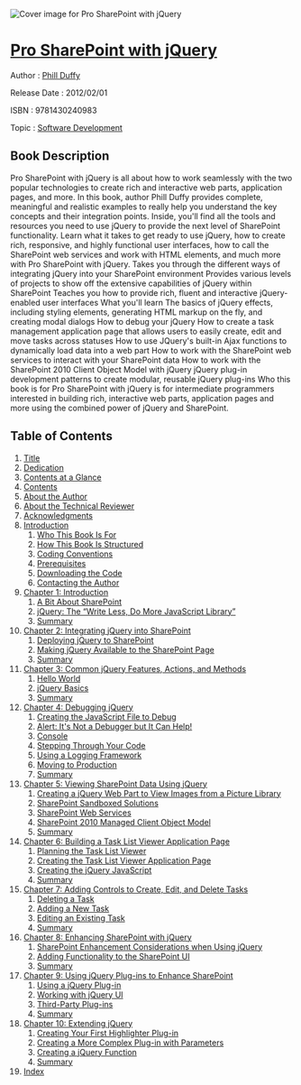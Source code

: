 ![Cover image for Pro SharePoint with jQuery](https://imgdetail.ebookreading.net/cover/cover/software_development/EB9781430240983.jpg)

[Pro SharePoint with jQuery](https://ebookreading.net/view/book/Pro+SharePoint+with+jQuery-EB9781430240983_1.html "Pro SharePoint with jQuery")
====================================================================================================================

Author : [Phill Duffy](https://ebookreading.net/search/author/Phill+Duffy)

Release Date : 2012/02/01

ISBN : 9781430240983

Topic : [Software Development](https://ebookreading.net/search/category/software-development)

Book Description
-----------------

Pro SharePoint with jQuery is all about how to work seamlessly with the two popular technologies to create rich and interactive web parts, application pages, and more. In this book, author Phill Duffy provides complete, meaningful and realistic examples to really help you understand the key concepts and their integration points. Inside, you'll find all the tools and resources you need to use jQuery to provide the next level of SharePoint functionality.
Learn what it takes to get ready to use jQuery, how to create rich, responsive, and highly functional user interfaces, how to call the SharePoint web services and work with HTML elements, and much more with Pro SharePoint with jQuery.
Takes you through the different ways of integrating jQuery into your SharePoint environment
Provides various levels of projects to show off the extensive capabilities of jQuery within SharePoint
Teaches you how to provide rich, fluent and interactive jQuery-enabled user interfaces
What you'll learn
The basics of jQuery effects, including styling elements, generating HTML markup on the fly, and creating modal dialogs
How to debug your jQuery
How to create a task management application page that allows users to easily create, edit and move tasks across statuses
How to use JQuery's built-in Ajax functions to dynamically load data into a web part
How to work with the SharePoint web services to interact with your SharePoint data 
How to work with the SharePoint 2010 Client Object Model with jQuery
jQuery plug-in development patterns to create modular, reusable jQuery plug-ins
Who this book is for
Pro SharePoint with jQuery is for intermediate programmers interested in building rich, interactive web parts, application pages and more using the combined power of jQuery and SharePoint.
              
Table of Contents
-----------------

1. [Title](https://ebookreading.net/view/book/Pro+SharePoint+with+jQuery-EB9781430240983_2.html)
1. [Dedication](https://ebookreading.net/view/book/Pro+SharePoint+with+jQuery-EB9781430240983_4.html)
1. [Contents at a Glance](https://ebookreading.net/view/book/Pro+SharePoint+with+jQuery-EB9781430240983_5.html#contents_at_a_glanc)
1. [Contents](https://ebookreading.net/view/book/Pro+SharePoint+with+jQuery-EB9781430240983_6.html#contents)
1. [About the Author](https://ebookreading.net/view/book/Pro+SharePoint+with+jQuery-EB9781430240983_7.html#about_the_author)
1. [About the Technical Reviewer](https://ebookreading.net/view/book/Pro+SharePoint+with+jQuery-EB9781430240983_8.html#about_the_technical)
1. [Acknowledgments](https://ebookreading.net/view/book/Pro+SharePoint+with+jQuery-EB9781430240983_9.html#acknowledgments)
1. [Introduction](https://ebookreading.net/view/book/Pro+SharePoint+with+jQuery-EB9781430240983_10.html#introduction)
    1. [Who This Book Is For](https://ebookreading.net/view/book/Pro+SharePoint+with+jQuery-EB9781430240983_10.html#who_this_book_is_fo)
    1. [How This Book Is Structured](https://ebookreading.net/view/book/Pro+SharePoint+with+jQuery-EB9781430240983_10.html#how_this_book_is_st)
    1. [Coding Conventions](https://ebookreading.net/view/book/Pro+SharePoint+with+jQuery-EB9781430240983_10.html#coding_conventions)
    1. [Prerequisites](https://ebookreading.net/view/book/Pro+SharePoint+with+jQuery-EB9781430240983_10.html#prerequisites)
    1. [Downloading the Code](https://ebookreading.net/view/book/Pro+SharePoint+with+jQuery-EB9781430240983_10.html#downloading_the_cod)
    1. [Contacting the Author](https://ebookreading.net/view/book/Pro+SharePoint+with+jQuery-EB9781430240983_10.html#contacting_the_auth)
1. [Chapter 1: Introduction](https://ebookreading.net/view/book/Pro+SharePoint+with+jQuery-EB9781430240983_11.html#ch1)
    1. [A Bit About SharePoint](https://ebookreading.net/view/book/Pro+SharePoint+with+jQuery-EB9781430240983_11.html#s001-00)
    1. [jQuery: The “Write Less, Do More JavaScript Library”](https://ebookreading.net/view/book/Pro+SharePoint+with+jQuery-EB9781430240983_11.html#s001-01)
    1. [Summary](https://ebookreading.net/view/book/Pro+SharePoint+with+jQuery-EB9781430240983_11.html#s001-02)
1. [Chapter 2: Integrating jQuery into SharePoint](https://ebookreading.net/view/book/Pro+SharePoint+with+jQuery-EB9781430240983_12.html#ch2)
    1. [Deploying jQuery to SharePoint](https://ebookreading.net/view/book/Pro+SharePoint+with+jQuery-EB9781430240983_12.html#s001-03)
    1. [Making jQuery Available to the SharePoint Page](https://ebookreading.net/view/book/Pro+SharePoint+with+jQuery-EB9781430240983_12.html#s001-04)
    1. [Summary](https://ebookreading.net/view/book/Pro+SharePoint+with+jQuery-EB9781430240983_12.html#s001-05)
1. [Chapter 3: Common jQuery Features, Actions, and Methods](https://ebookreading.net/view/book/Pro+SharePoint+with+jQuery-EB9781430240983_13.html#ch3)
    1. [Hello World](https://ebookreading.net/view/book/Pro+SharePoint+with+jQuery-EB9781430240983_13.html#s001-06)
    1. [jQuery Basics](https://ebookreading.net/view/book/Pro+SharePoint+with+jQuery-EB9781430240983_13.html#s001-07)
    1. [Summary](https://ebookreading.net/view/book/Pro+SharePoint+with+jQuery-EB9781430240983_13.html#s001-08)
1. [Chapter 4: Debugging jQuery](https://ebookreading.net/view/book/Pro+SharePoint+with+jQuery-EB9781430240983_14.html#ch4)
    1. [Creating the JavaScript File to Debug](https://ebookreading.net/view/book/Pro+SharePoint+with+jQuery-EB9781430240983_14.html#s001-09)
    1. [Alert: It&#39;s Not a Debugger but It Can Help!](https://ebookreading.net/view/book/Pro+SharePoint+with+jQuery-EB9781430240983_14.html#s001-10)
    1. [Console](https://ebookreading.net/view/book/Pro+SharePoint+with+jQuery-EB9781430240983_14.html#s001-11)
    1. [Stepping Through Your Code](https://ebookreading.net/view/book/Pro+SharePoint+with+jQuery-EB9781430240983_14.html#s001-12)
    1. [Using a Logging Framework](https://ebookreading.net/view/book/Pro+SharePoint+with+jQuery-EB9781430240983_14.html#s001-13)
    1. [Moving to Production](https://ebookreading.net/view/book/Pro+SharePoint+with+jQuery-EB9781430240983_14.html#s001-14)
    1. [Summary](https://ebookreading.net/view/book/Pro+SharePoint+with+jQuery-EB9781430240983_14.html#s001-15)
1. [Chapter 5: Viewing SharePoint Data Using jQuery](https://ebookreading.net/view/book/Pro+SharePoint+with+jQuery-EB9781430240983_15.html#ch5)
    1. [Creating a jQuery Web Part to View Images from a Picture Library](https://ebookreading.net/view/book/Pro+SharePoint+with+jQuery-EB9781430240983_15.html#s001-16)
    1. [SharePoint Sandboxed Solutions](https://ebookreading.net/view/book/Pro+SharePoint+with+jQuery-EB9781430240983_15.html#s001-17)
    1. [SharePoint Web Services](https://ebookreading.net/view/book/Pro+SharePoint+with+jQuery-EB9781430240983_15.html#s001-18)
    1. [SharePoint 2010 Managed Client Object Model](https://ebookreading.net/view/book/Pro+SharePoint+with+jQuery-EB9781430240983_15.html#s001-19)
    1. [Summary](https://ebookreading.net/view/book/Pro+SharePoint+with+jQuery-EB9781430240983_15.html#s001-20)
1. [Chapter 6: Building a Task List Viewer Application Page](https://ebookreading.net/view/book/Pro+SharePoint+with+jQuery-EB9781430240983_16.html#ch6)
    1. [Planning the Task List Viewer](https://ebookreading.net/view/book/Pro+SharePoint+with+jQuery-EB9781430240983_16.html#s001-21)
    1. [Creating the Task List Viewer Application Page](https://ebookreading.net/view/book/Pro+SharePoint+with+jQuery-EB9781430240983_16.html#s001-22)
    1. [Creating the jQuery JavaScript](https://ebookreading.net/view/book/Pro+SharePoint+with+jQuery-EB9781430240983_16.html#s001-23)
    1. [Summary](https://ebookreading.net/view/book/Pro+SharePoint+with+jQuery-EB9781430240983_16.html#s001-24)
1. [Chapter 7: Adding Controls to Create, Edit, and Delete Tasks](https://ebookreading.net/view/book/Pro+SharePoint+with+jQuery-EB9781430240983_17.html#ch7)
    1. [Deleting a Task](https://ebookreading.net/view/book/Pro+SharePoint+with+jQuery-EB9781430240983_17.html#s001-25)
    1. [Adding a New Task](https://ebookreading.net/view/book/Pro+SharePoint+with+jQuery-EB9781430240983_17.html#s001-26)
    1. [Editing an Existing Task](https://ebookreading.net/view/book/Pro+SharePoint+with+jQuery-EB9781430240983_17.html#s001-27)
    1. [Summary](https://ebookreading.net/view/book/Pro+SharePoint+with+jQuery-EB9781430240983_17.html#s001-28)
1. [Chapter 8: Enhancing SharePoint with jQuery](https://ebookreading.net/view/book/Pro+SharePoint+with+jQuery-EB9781430240983_18.html#ch8)
    1. [SharePoint Enhancement Considerations when Using jQuery](https://ebookreading.net/view/book/Pro+SharePoint+with+jQuery-EB9781430240983_18.html#s001-29)
    1. [Adding Functionality to the SharePoint UI](https://ebookreading.net/view/book/Pro+SharePoint+with+jQuery-EB9781430240983_18.html#s001-30)
    1. [Summary](https://ebookreading.net/view/book/Pro+SharePoint+with+jQuery-EB9781430240983_18.html#s001-31)
1. [Chapter 9: Using jQuery Plug-ins to Enhance SharePoint](https://ebookreading.net/view/book/Pro+SharePoint+with+jQuery-EB9781430240983_19.html#ch9)
    1. [Using a jQuery Plug-in](https://ebookreading.net/view/book/Pro+SharePoint+with+jQuery-EB9781430240983_19.html#s001-32)
    1. [Working with jQuery UI](https://ebookreading.net/view/book/Pro+SharePoint+with+jQuery-EB9781430240983_19.html#s001-33)
    1. [Third-Party Plug-ins](https://ebookreading.net/view/book/Pro+SharePoint+with+jQuery-EB9781430240983_19.html#s001-34)
    1. [Summary](https://ebookreading.net/view/book/Pro+SharePoint+with+jQuery-EB9781430240983_19.html#s001-35)
1. [Chapter 10: Extending jQuery](https://ebookreading.net/view/book/Pro+SharePoint+with+jQuery-EB9781430240983_20.html#ch10)
    1. [Creating Your First Highlighter Plug-in](https://ebookreading.net/view/book/Pro+SharePoint+with+jQuery-EB9781430240983_20.html#s001-36)
    1. [Creating a More Complex Plug-in with Parameters](https://ebookreading.net/view/book/Pro+SharePoint+with+jQuery-EB9781430240983_20.html#s001-37)
    1. [Creating a jQuery Function](https://ebookreading.net/view/book/Pro+SharePoint+with+jQuery-EB9781430240983_20.html#s001-38)
    1. [Summary](https://ebookreading.net/view/book/Pro+SharePoint+with+jQuery-EB9781430240983_20.html#s001-39)
1. [Index](https://ebookreading.net/view/book/Pro+SharePoint+with+jQuery-EB9781430240983_21.html#index)
